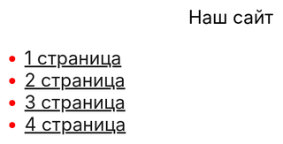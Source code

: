 <html>
 <head>
 <style>
body{background-color: #FFFFFF; color: black; font-size: 25pt} 
   ul{color: red;
   }
   
  </style>
 </head>
 <body>
  <p align="center">Наш сайт</p>
 <ul>
  <li><a href="1.html">1 страница</a></li>
  <li><a href="2.html">2 страница</a></li>
  <li><a href="3.html">3 страница</a></li>
  <li><a href="4.html">4 страница</a></li>
</ul>
 </body>
</html>

